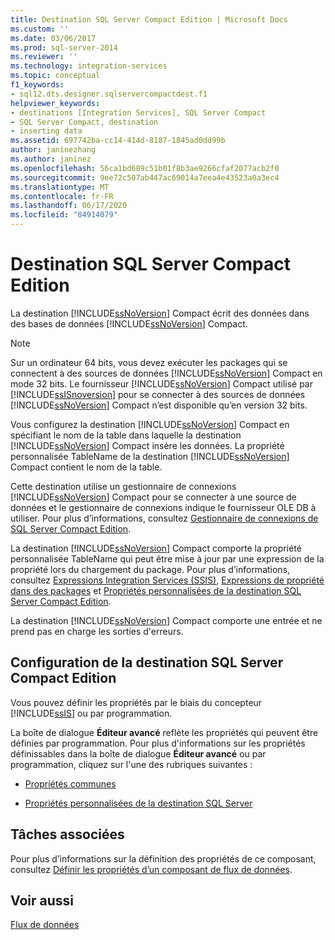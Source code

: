 ```yaml
---
title: Destination SQL Server Compact Edition | Microsoft Docs
ms.custom: ''
ms.date: 03/06/2017
ms.prod: sql-server-2014
ms.reviewer: ''
ms.technology: integration-services
ms.topic: conceptual
f1_keywords:
- sql12.dts.designer.sqlservercompactdest.f1
helpviewer_keywords:
- destinations [Integration Services], SQL Server Compact
- SQL Server Compact, destination
- inserting data
ms.assetid: 697742ba-cc14-414d-8187-1845ad0dd99b
author: janinezhang
ms.author: janinez
ms.openlocfilehash: 56ca1bd689c51b01f8b3ae9266cfaf2077acb2f0
ms.sourcegitcommit: 9ee72c507ab447ac69014a7eea4e43523a0a3ec4
ms.translationtype: MT
ms.contentlocale: fr-FR
ms.lasthandoff: 06/17/2020
ms.locfileid: "84914079"
---
```

# <a name="sql-server-compact-edition-destination"></a>Destination SQL Server Compact Edition
  La destination [!INCLUDE[ssNoVersion](../../includes/ssnoversion-md.md)] Compact écrit des données dans des bases de données [!INCLUDE[ssNoVersion](../../includes/ssnoversion-md.md)] Compact.  
  
> [!NOTE]  
>  Sur un ordinateur 64 bits, vous devez exécuter les packages qui se connectent à des sources de données [!INCLUDE[ssNoVersion](../../includes/ssnoversion-md.md)] Compact en mode 32 bits. Le fournisseur [!INCLUDE[ssNoVersion](../../includes/ssnoversion-md.md)] Compact utilisé par [!INCLUDE[ssISnoversion](../../includes/ssisnoversion-md.md)] pour se connecter à des sources de données [!INCLUDE[ssNoVersion](../../includes/ssnoversion-md.md)] Compact n’est disponible qu’en version 32 bits.  
  
 Vous configurez la destination [!INCLUDE[ssNoVersion](../../includes/ssnoversion-md.md)] Compact en spécifiant le nom de la table dans laquelle la destination [!INCLUDE[ssNoVersion](../../includes/ssnoversion-md.md)] Compact insère les données. La propriété personnalisée TableName de la destination [!INCLUDE[ssNoVersion](../../includes/ssnoversion-md.md)] Compact contient le nom de la table.  
  
 Cette destination utilise un gestionnaire de connexions [!INCLUDE[ssNoVersion](../../includes/ssnoversion-md.md)] Compact pour se connecter à une source de données et le gestionnaire de connexions indique le fournisseur OLE DB à utiliser. Pour plus d’informations, consultez [Gestionnaire de connexions de SQL Server Compact Edition](../connection-manager/sql-server-compact-edition-connection-manager.md).  
  
 La destination [!INCLUDE[ssNoVersion](../../includes/ssnoversion-md.md)] Compact comporte la propriété personnalisée TableName qui peut être mise à jour par une expression de la propriété lors du chargement du package. Pour plus d’informations, consultez [Expressions Integration Services &#40;SSIS&#41;](../expressions/integration-services-ssis-expressions.md), [Expressions de propriété dans des packages](../expressions/use-property-expressions-in-packages.md) et [Propriétés personnalisées de la destination SQL Server Compact Edition](sql-server-compact-edition-destination-custom-properties.md).  
  
 La destination [!INCLUDE[ssNoVersion](../../includes/ssnoversion-md.md)] Compact comporte une entrée et ne prend pas en charge les sorties d'erreurs.  
  
## <a name="configuration-of-the-sql-server-compact-edition-destination"></a>Configuration de la destination SQL Server Compact Edition  
 Vous pouvez définir les propriétés par le biais du concepteur [!INCLUDE[ssIS](../../includes/ssis-md.md)] ou par programmation.  
  
 La boîte de dialogue **Éditeur avancé** reflète les propriétés qui peuvent être définies par programmation. Pour plus d'informations sur les propriétés définissables dans la boîte de dialogue **Éditeur avancé** ou par programmation, cliquez sur l'une des rubriques suivantes :  
  
-   [Propriétés communes](../common-properties.md)  
  
-   [Propriétés personnalisées de la destination SQL Server](sql-server-destination-custom-properties.md)  
  
## <a name="related-tasks"></a>Tâches associées  
 Pour plus d’informations sur la définition des propriétés de ce composant, consultez [Définir les propriétés d’un composant de flux de données](set-the-properties-of-a-data-flow-component.md).  
  
## <a name="see-also"></a>Voir aussi  
 [Flux de données](data-flow.md)  
  
  
